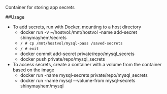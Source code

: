 Container for storing app secrets

##Usage

* To add secrets, run with Docker, mounting to a host directory
    * docker run -v ~/hostvol:/mnt/hostvol -name add-secret shinymayhem/secrets
    * `/ # cp /mnt/hostvol/mysql-pass /saved-secrets`
    * `/ # exit`
    * docker commit add-secret private/repo/mysql_secrets
    * docker push private/repo/mysql_secrets
* To access secrets, create a container with a volume from the container based on the image
    * docker run -name mysql-secrets private/repo/mysql_secrets
    * docker run -name mysql --volume-from mysql-secrets shinymayhem/mysql

